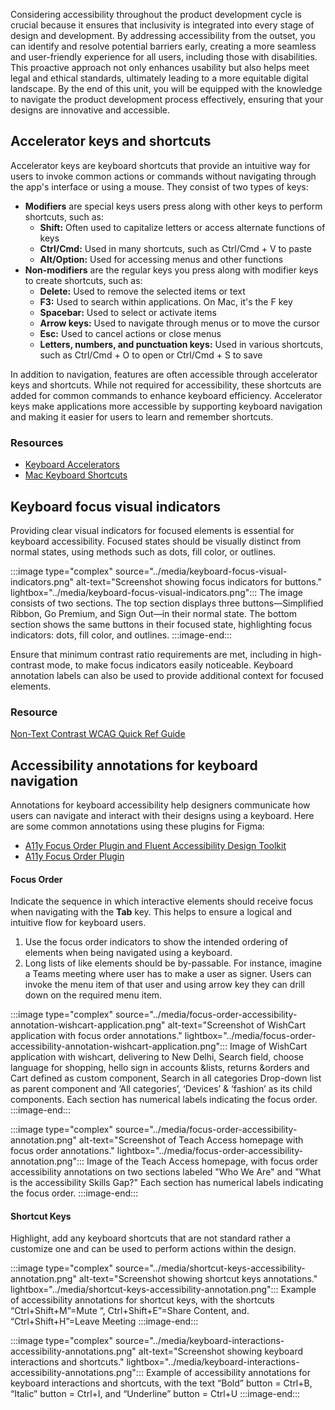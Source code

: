 Considering accessibility throughout the product development cycle is crucial because it ensures that inclusivity is integrated into every stage of design and development. By addressing accessibility from the outset, you can identify and resolve potential barriers early, creating a more seamless and user-friendly experience for all users, including those with disabilities. This proactive approach not only enhances usability but also helps meet legal and ethical standards, ultimately leading to a more equitable digital landscape. By the end of this unit, you will be equipped with the knowledge to navigate the product development process effectively, ensuring that your designs are innovative and accessible.

## Accelerator keys and shortcuts

Accelerator keys are keyboard shortcuts that provide an intuitive way for users to invoke common actions or commands without navigating through the app's interface or using a mouse. They consist of two types of keys: 
- **Modifiers** are special keys users press along with other keys to perform shortcuts, such as:
  - **Shift:** Often used to capitalize letters or access alternate functions of keys
  - **Ctrl/Cmd:** Used in many shortcuts, such as Ctrl/Cmd + V to paste
  - **Alt/Option:** Used for accessing menus and other functions
- **Non-modifiers** are the regular keys you press along with modifier keys to create shortcuts, such as:
  - **Delete:** Used to remove the selected items or text
  - **F3:** Used to search within applications. On Mac, it's the F key 
  - **Spacebar:** Used to select or activate items
  - **Arrow keys:** Used to navigate through menus or to move the cursor
  - **Esc:** Used to cancel actions or close menus 
  - **Letters, numbers, and punctuation keys:** Used in various shortcuts, such as Ctrl/Cmd + O to open or Ctrl/Cmd + S to save 

In addition to navigation, features are often accessible through accelerator keys and shortcuts. While not required for accessibility, these shortcuts are added for common commands to enhance keyboard efficiency. Accelerator keys make applications more accessible by supporting keyboard navigation and making it easier for users to learn and remember shortcuts.

### Resources

- [Keyboard Accelerators](/windows/apps/design/input/keyboard-accelerators)
- [Mac Keyboard Shortcuts](https://support.apple.com/en-us/102650)

## Keyboard focus visual indicators

Providing clear visual indicators for focused elements is essential for keyboard accessibility. Focused states should be visually distinct from normal states, using methods such as dots, fill color, or outlines. 

:::image type="complex" source="../media/keyboard-focus-visual-indicators.png" alt-text="Screenshot showing focus indicators for buttons." lightbox="../media/keyboard-focus-visual-indicators.png":::
   The image consists of two sections. The top section displays three buttons—Simplified Ribbon, Go Premium, and Sign Out—in their normal state. The bottom section shows the same buttons in their focused state, highlighting focus indicators: dots, fill color, and outlines.
:::image-end:::

Ensure that minimum contrast ratio requirements are met, including in high-contrast mode, to make focus indicators easily noticeable. Keyboard annotation labels can also be used to provide additional context for focused elements.

### Resource

[Non-Text Contrast WCAG Quick Ref Guide](https://www.w3.org/WAI/WCAG22/quickref/?showtechniques=131) 

## Accessibility annotations for keyboard navigation

Annotations for keyboard accessibility help designers communicate how users can navigate and interact with their designs using a keyboard. Here are some common annotations using these plugins for Figma:
- [ A11y Focus Order Plugin and Fluent Accessibility Design Toolkit](https://www.figma.com/community/plugin/1208180794570801545/includeaccessibility-annotations?trackingId=6o88RA2ATkWCJlzn7jeJNg%3D%3D)
- [A11y Focus Order Plugin](https://www.figma.com/community/plugin/731310036968334777/a11y-focus-order)

#### Focus Order

Indicate the sequence in which interactive elements should receive focus when navigating with the **Tab** key. This helps to ensure a logical and intuitive flow for keyboard users. 

1. Use the focus order indicators to show the intended ordering of elements when being navigated using a keyboard.
1. Long lists of like elements should be by-passable. For instance, imagine a Teams meeting where user has to make a user as signer. Users can invoke the menu item of that user and using arrow key they can drill down on the required menu item.

:::image type="complex" source="../media/focus-order-accessibility-annotation-wishcart-application.png" alt-text="Screenshot of WishCart application with focus order annotations." lightbox="../media/focus-order-accessibility-annotation-wishcart-application.png":::
   Image of WishCart application with wishcart, delivering to New Delhi, Search field, choose language for shopping, hello sign in accounts &lists, returns &orders and Cart defined as custom component, Search in all categories Drop-down list as parent component and ‘All categories’, ‘Devices’ & ‘fashion’ as its child components. Each section has numerical labels indicating the focus order.
:::image-end:::

:::image type="complex" source="../media/focus-order-accessibility-annotation.png" alt-text="Screenshot of Teach Access homepage with focus order annotations." lightbox="../media/focus-order-accessibility-annotation.png":::
   Image of the Teach Access homepage, with focus order accessibility annotations on two sections labeled "Who We Are" and "What is the accessibility Skills Gap?" Each section has numerical labels indicating the focus order.
:::image-end:::

#### Shortcut Keys

Highlight, add any keyboard shortcuts that are not standard rather a customize one and can be used to perform actions within the design.

:::image type="complex" source="../media/shortcut-keys-accessibility-annotation.png" alt-text="Screenshot showing shortcut keys annotations." lightbox="../media/shortcut-keys-accessibility-annotation.png":::
   Example of accessibility annotations for shortcut keys, with the shortcuts “Ctrl+Shift+M”=Mute “, Ctrl+Shift+E”=Share Content, and. “Ctrl+Shift+H”=Leave Meeting
:::image-end:::

:::image type="complex" source="../media/keyboard-interactions-accessibility-annotations.png" alt-text="Screenshot showing keyboard interactions and shortcuts." lightbox="../media/keyboard-interactions-accessibility-annotations.png":::
   Example of accessibility annotations for keyboard interactions and shortcuts, with the text “Bold” button = Ctrl+B, “Italic” button = Ctrl+I, and “Underline” button = Ctrl+U
:::image-end:::